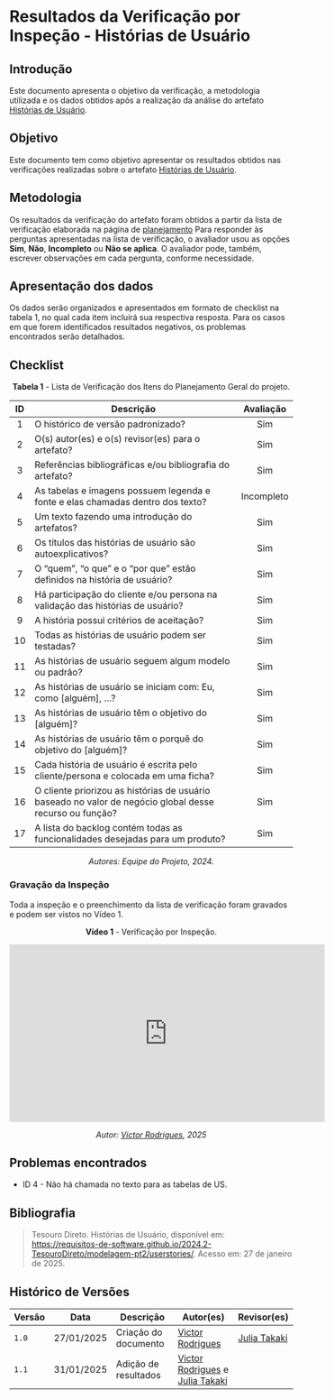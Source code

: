 # Resultados da Verificação por Inspeção - Histórias de Usuário

## Introdução

Este documento apresenta o objetivo da verificação, a metodologia utilizada e os dados obtidos após a realização da análise do artefato [Histórias de Usuário](../../../modelagem-pt2/userstories.md).

## Objetivo

Este documento tem como objetivo apresentar os resultados obtidos nas verificações realizadas sobre o artefato [Histórias de Usuário](../../../modelagem-pt2/userstories.md).

## Metodologia

Os resultados da verificação do artefato foram obtidos a partir da lista de verificação elaborada na página de [planejamento](../entrega4/planej2-e4.md) Para responder às perguntas apresentadas na lista de verificação, o avaliador usou as opções **Sim**, **Não**, **Incompleto** ou **Não se aplica**. O avaliador pode, também, escrever observações em cada pergunta, conforme necessidade.

## Apresentação dos dados

Os dados serão organizados e apresentados em formato de checklist na tabela 1, no qual cada item incluirá sua respectiva resposta. Para os casos em que forem identificados resultados negativos, os problemas encontrados serão detalhados.

## Checklist

<center>

**Tabela 1** - Lista de Verificação dos Itens do Planejamento Geral do projeto.

|        ID        | Descrição                                                                                                           | Avaliação  |
| :--------------: | ------------------------------------------------------------------------------------------------------------------- | :--------: | 
| 1 | O histórico de versão padronizado? | Sim |
| 2 | O(s) autor(es) e o(s) revisor(es) para o artefato? | Sim |
| 3 | Referências bibliográficas e/ou bibliografia do artefato? | Sim |
| 4 | As tabelas e imagens possuem legenda e fonte e elas chamadas dentro dos texto? | Incompleto |
| 5 | Um texto fazendo uma introdução do artefatos? | Sim |
| 6 | Os títulos das histórias de usuário são autoexplicativos? | Sim |
| 7 | O “quem”, “o que” e o “por que” estão definidos na história de usuário? | Sim |
| 8 | Há participação do cliente e/ou persona na validação das histórias de usuário? | Sim |
| 9 | A história possui critérios de aceitação? | Sim |
| 10 | Todas as histórias de usuário podem ser testadas? | Sim |
| 11 | As histórias de usuário seguem algum modelo ou padrão? | Sim |
| 12 | As histórias de usuário se iniciam com: Eu, como [alguém], …? | Sim |
| 13 | As histórias de usuário têm o objetivo do [alguém]? | Sim |
| 14 | As histórias de usuário têm o porquê do objetivo do [alguém]? | Sim |
| 15 | Cada história de usuário é escrita pelo cliente/persona e colocada em uma ficha? | Sim |
| 16 | O cliente priorizou as histórias de usuário baseado no valor de negócio global desse recurso ou função? | Sim |
| 17 | A lista do backlog contém todas as funcionalidades desejadas para um produto? | Sim |

_Autores: Equipe do Projeto, 2024._

</center>

### Gravação da Inspeção 

Toda a inspeção e o preenchimento da lista de verificação foram gravados e podem ser vistos no Vídeo 1.

<center>

**Vídeo 1** - Verificação por Inspeção.

<iframe width="560" height="315" src="https://www.youtube.com/embed/3gw7qIcnbcg?si=ZDJ_wNsEmgb1qhaM&amp;start=4867" title="YouTube video player" frameborder="0" allow="accelerometer; autoplay; clipboard-write; encrypted-media; gyroscope; picture-in-picture; web-share" referrerpolicy="strict-origin-when-cross-origin" allowfullscreen></iframe>

_Autor: [Victor Rodrigues](https://github.com/ViictorHugoo), 2025_

</center>

## Problemas encontrados

- ID 4 - Não há chamada no texto para as tabelas de US.

## Bibliografia

> Tesouro Direto. Histórias de Usuário, disponível em: https://requisitos-de-software.github.io/2024.2-TesouroDireto/modelagem-pt2/userstories/. Acesso em: 27 de janeiro de 2025.

## Histórico de Versões

| Versão  | Data | Descrição | Autor(es) | Revisor(es) |
| -------- | ------ | ------ | ---------- | ---------- |
| `1.0` | 27/01/2025 | Criação do documento  | [Victor Rodrigues](https://github.com/ViictorHugoo) | [Julia Takaki](https://github.com/juliatakaki) |
| `1.1` | 31/01/2025 | Adição de resultados  | [Victor Rodrigues](https://github.com/ViictorHugoo) e [Julia Takaki](https://github.com/juliatakaki) | |
